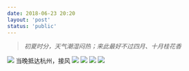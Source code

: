 ```yaml
---
date: 2018-06-23 20:20
layout: 'post'
status: 'public'
---
```

> *初夏时分，天气潮湿闷热；来此最好不过四月、十月桂花香*

![](https://cdn.pixabay.com/photo/2020/09/25/03/00/place-5600368_1280.jpg)
当晚抵达杭州，接风
![](https://cdn.pixabay.com/photo/2020/09/25/03/02/place-5600370_1280.jpg)
![](https://cdn.pixabay.com/photo/2020/09/25/03/00/place-5600367_1280.jpg)
![](https://cdn.pixabay.com/photo/2020/09/25/03/04/place-5600372_1280.jpg)
![](https://cdn.pixabay.com/photo/2020/09/25/02/58/architecture-5600365_1280.jpg)